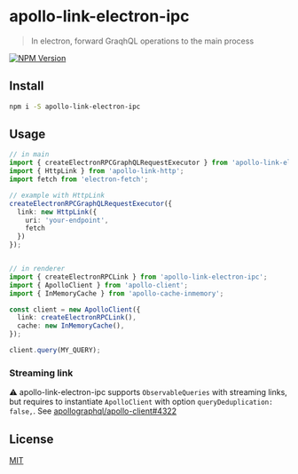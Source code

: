 # apollo-link-electron-ipc

> In electron, forward GraqhQL operations to the main process

[![NPM Version][npm-image]][npm-url]


## Install

```bash
npm i -S apollo-link-electron-ipc
```

## Usage

```ts
// in main
import { createElectronRPCGraphQLRequestExecutor } from 'apollo-link-electron-ipc';
import { HttpLink } from 'apollo-link-http';
import fetch from 'electron-fetch';

// example with HttpLink
createElectronRPCGraphQLRequestExecutor({
  link: new HttpLink({
    uri: 'your-endpoint',
    fetch
  })
});


// in renderer
import { createElectronRPCLink } from 'apollo-link-electron-ipc';
import { ApolloClient } from 'apollo-client';
import { InMemoryCache } from 'apollo-cache-inmemory';

const client = new ApolloClient({
  link: createElectronRPCLink(),
  cache: new InMemoryCache(),
});

client.query(MY_QUERY);
```

### Streaming link
⚠️ apollo-link-electron-ipc supports `ObservableQueries` with streaming links, but requires to instantiate `ApolloClient` with option `queryDeduplication: false,`. See  [apollographql/apollo-client#4322](https://github.com/apollographql/apollo-client/issues/4322)


## License

[MIT](http://mit-license.org)

[npm-image]: https://img.shields.io/npm/v/apollo-link-electron-ipc.svg
[npm-url]: https://npmjs.org/package/apollo-link-electron-ipc